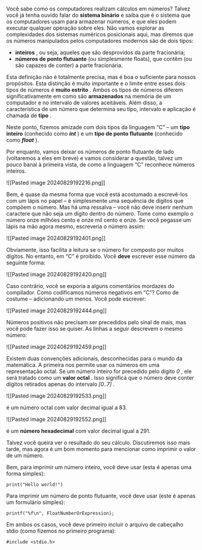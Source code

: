 Você sabe como os computadores realizam cálculos em números? Talvez você já tenha ouvido falar do **sistema binário** e saiba que é o sistema que os computadores usam para armazenar números, e que eles podem executar qualquer operação sobre eles. Não vamos explorar as complexidades dos sistemas numéricos posicionais aqui, mas diremos que os números manipulados pelos computadores modernos são de dois tipos:

- **inteiros** , ou seja, aqueles que são desprovidos da parte fracionária;
- **números de ponto flutuante** (ou simplesmente floats), que contêm (ou são capazes de conter) a parte fracionária.

Esta definição não é totalmente precisa, mas é boa o suficiente para nossos propósitos. Esta distinção é muito importante e o limite entre esses dois tipos de números é **muito estrito** . Ambos os tipos de números diferem significativamente em como são **armazenados** na memória de um computador e no intervalo de valores aceitáveis. Além disso, a característica de um número que determina seu tipo, intervalo e aplicação é chamada de **tipo** .

Neste ponto, fizemos amizade com dois tipos da linguagem “C” – um **tipo inteiro** (conhecido como **_int_** ) e um **tipo de ponto flutuante** (conhecido como **_float_** ).

Por enquanto, vamos deixar os números de ponto flutuante de lado (voltaremos a eles em breve) e vamos considerar a questão, talvez um pouco banal à primeira vista, de como a linguagem “C” reconhece números inteiros.

![[Pasted image 20240829192216.png]]

Bem, é quase da mesma forma que você está acostumado a escrevê-los com um lápis no papel – é simplesmente uma sequência de dígitos que compõem o número. Mas há uma ressalva – você não deve inserir nenhum caractere que não seja um dígito dentro do número. Tome como exemplo o número onze milhões cento e onze mil cento e onze. Se você pegasse um lápis na mão agora mesmo, escreveria o número assim:

![[Pasted image 20240829192401.png]]

Obviamente, isso facilita a leitura se o número for composto por muitos dígitos. No entanto, em “C” é proibido. Você **deve** escrever esse número da seguinte forma:

![[Pasted image 20240829192420.png]]

Caso contrário, você se exporia a alguns comentários mordazes do compilador. Como codificamos números negativos em “C”? Como de costume – adicionando um menos. Você pode escrever:

![[Pasted image 20240829192444.png]]

Números positivos não precisam ser precedidos pelo sinal de mais, mas você pode fazer isso se quiser. As linhas a seguir descrevem o mesmo número:

![[Pasted image 20240829192459.png]]

Existem duas convenções adicionais, desconhecidas para o mundo da matemática. A primeira nos permite usar os números em uma representação octal. Se um número inteiro for precedido pelo dígito _0_ , ele será tratado como um **valor octal** . Isso significa que o número deve conter dígitos retirados apenas do intervalo _[0..7] ._

![[Pasted image 20240829192533.png]]

é um número octal com valor decimal igual a 83.

![[Pasted image 20240829192552.png]]

é um **número hexadecimal** com valor decimal igual a 291.

Talvez você queira ver o resultado do seu cálculo. Discutiremos isso mais tarde, mas agora é um bom momento para mencionar como imprimir o valor de um número.

Bem, para imprimir um número inteiro, você deve usar (esta é apenas uma forma simples):

```
print("Hello world!")
```

Para imprimir um número de ponto flutuante, você deve usar (este é apenas um formulário simples):

```
printf("%f\n", FloatNumberOrExpression);
```

Em ambos os casos, você deve primeiro incluir o arquivo de cabeçalho stdio (como fizemos no primeiro programa):

```
#include <stdio.h>
```












































































































































































